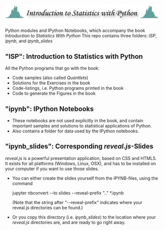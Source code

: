 ![Title](pictures/statsIntro.png)

Python modules and IPython Notebooks, which accompany the book *Introduction to Statistics With Python*
This repo contains three folders: *ISP*, *ipynb*, and *ipynb_slides*


## "ISP": Introduction to Statistics with Python
All the Python programs that go with the book:
- Code samples (also called *Quantlets*)
- Solutions for the Exercises in the book
- Code-listings, i.e. Python programs printed in the book
- Code to generate the Figures in the book

## "ipynb": IPython Notebooks
- These notebooks are not used explicitly in the book, and contain
  important samples and solutions to statistical applications of Python.
- Also contains a folder for data used by the IPython notebooks.

## "ipynb_slides": Corresponding *reveal.js*-Slides
*reveal.js* is a powerful presentation application, based on CSS and HTML5.
It exists for all platforms (Windows, Linux, OSX), and has to be installed
on your computer if you want to use those slides.
- You can either create the slides yourself from the IPYNB-files, using the
  command 

    jupyter nbconvert --to slides --reveal-prefix ".." *.ipynb 

  (Note that the string after "--reveal-prefix" indicates where your
  reveal.js directories can be found.)
- Or you copy this directory (i.e. *ipynb_slides*) to the location where
  your *reveal.js* directories are, and are ready to go right away.

